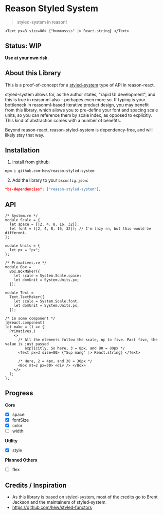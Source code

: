 # Reason Styled System

> styled-system in reason!

```reason
<Text px=3 size=80> {"hummussss" |> React.string} </Text>
```

## Status: WIP

**Use at your own risk.**

## About this Library

This is a proof-of-concept for a [styled-system](https://github.com/styled-system/) type of API in reason-react. 

styled-system allows for, as the author states, "rapid UI development", and this is true in reasonml also - perhapes even more so.
If typing is your bottleneck in reasonml-based iterative product design, you may benefit from this library, which allows you to
pre-define your font and spacing scale units, so you can reference them by scale index, as opposed to explicitly. This kind of abstraction
comes with a number of benefits.

Beyond reason-react, reason-styled-system is dependency-free, and will likely stay that way.

## Installation

1. install from github:
  ```sh
  npm i github.com:hew/reason-styled-system
  ```

2. Add the library to your `bsconfig.json`:
  ```json
  "bs-dependencies": ["reason-styled-system"],
  ```


## API 

```reason
/* System.re */
module Scale = {
  let space = [|2, 4, 8, 16, 32|];
  let font = [|2, 4, 8, 16, 32|]; // I'm lazy rn, but this would be different.
};

module Units = {
  let px = "px";
};
```

```reason
/* Primatives.re */
module Box =
  Box.BoxMaker({
    let scale = System.Scale.space;
    let domUnit = System.Units.px;
  });

module Text =
  Text.TextMaker({
    let scale = System.Scale.font;
    let domUnit = System.Units.px;
  });

```

```reason
/* In some component */
[@react.component]
let make = () => {
  Primatives.(
    <>
      /* All the elements follow the scale, up to five. Past five, the value is just passed
         explicitly. So here, 3 = 8px, and 80 = 80px */
      <Text px=3 size=80> {"Sup mang" |> React.string} </Text>
      
      /* Here, 2 = 4px, and 30 = 30px */
      <Box mt=2 px=30> <div /> </Box>
    </>
  );
};

```


## Progress

**Core**
- [x] space
- [x] fontSize
- [x] color
- [ ] width

**Utility**
- [x] style

**Planned Others**
- [ ] flex


## Credits / Inspiration

* As this library is based on styled-system, most of the credits go to Brent Jackson and the maintainers of styled-system.
* https://github.com/hew/styled-functors
